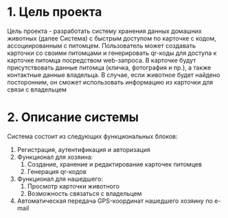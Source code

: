 # 1. Цель проекта
Цель проекта - разработать систему хранения данных домашних животных (далее Система) с быстрым доступом по карточке с кодом, ассоциированным с питомцем.
Пользователь может создавать карточки со своими питомцами и генерировать qr-коды для доступа к карточке питомца посредством web-запроса.
В карточке будут присутствовать данные питомца (кличка, фотография и пр.), а также контактные данные владельца. В случае, если животное будет найдено
посторонним, он сможет использовать информацию из карточки для связи с владельцем

# 2. Описание системы
Система состоит из следующих функциональных блоков:
1. Регистрация, аутентификация и авторизация
2. Функционал для хозяина:
   1. Создание, хранение и редактирование карточек питомцев
   2. Генерация qr-кодов
3. Функционал для нашедшего:
   1. Просмотр карточки животного
   2. Возможность связаться с владельцем
4. Автоматическая передача GPS-координат нашедшего хозяину по e-mail
